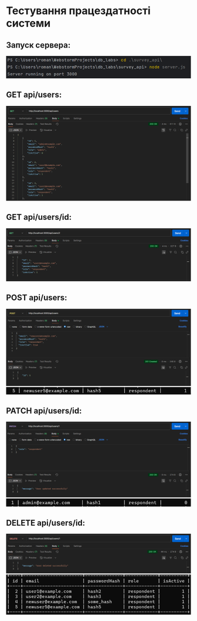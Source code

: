 # Тестування працездатності системи

## Запуск сервера:
<img src="./results/launch_server.png" alt="server successfully started">

## GET api/users:
<img src="./results/get_users.png" alt="list of users is successfully returned">

## GET api/users/id:
<img src="./results/get_special_user.png" alt="chosen user is successfully returned">

## POST api/users:
<img src="./results/create_user.png" alt="user successfully created">
<img src="./results/created_user.png" alt="user successfully created example">

## PATCH api/users/id:
<img src="./results/patch_user.png" alt="user's data successfully edited">
<img src="./results/patched_user.png" alt="user's data successfully edited example">

## DELETE api/users/id:
<img src="./results/delete_user.png" alt="user successfully deleted">
<img src="./results/deleted_user.png" alt="user successfully deleted example">
